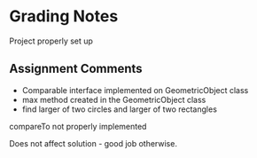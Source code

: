 # Grading Notes

Project properly set up

## Assignment Comments

- Comparable interface implemented on GeometricObject class
- max method created in the GeometricObject class
- find larger of two circles and larger of two rectangles
 

compareTo not properly implemented

Does not affect solution - good job otherwise.
